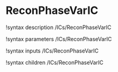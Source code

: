 <!-- MOOSE Documentation Stub: Remove this when content is added. -->

# ReconPhaseVarIC
!syntax description /ICs/ReconPhaseVarIC

!syntax parameters /ICs/ReconPhaseVarIC

!syntax inputs /ICs/ReconPhaseVarIC

!syntax children /ICs/ReconPhaseVarIC
